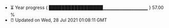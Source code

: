 - ⏳ Year progress { █████████████████▁▁▁▁▁▁▁▁▁▁▁▁▁ } 57.00 %
- ⏰ Updated on Wed, 28 Jul 2021 01:08:11 GMT

